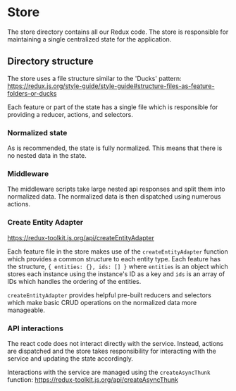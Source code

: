 # Store

The store directory contains all our Redux code. The store is responsible for
maintaining a single centralized state for the application.

## Directory structure

The store uses a file structure similar to the 'Ducks' pattern:
https://redux.js.org/style-guide/style-guide#structure-files-as-feature-folders-or-ducks

Each feature or part of the state has a single file which is responsible for
providing a reducer, actions, and selectors.


### Normalized state

As is recommended, the state is fully normalized. This means that there is no
nested data in the state.


### Middleware

The middleware scripts take large nested api responses and split them into
normalized data. The normalized data is then dispatched using numerous actions.


### Create Entity Adapter

https://redux-toolkit.js.org/api/createEntityAdapter

Each feature file in the store makes use of the `createEntityAdapter` function
which provides a common structure to each entity type. Each feature has the
structure, `{ entities: {}, ids: [] }` where `entities` is an object which stores
each instance using the instance's ID as a key and `ids` is an array of IDs
which handles the ordering of the entities.

`createEntityAdapter` provides helpful pre-built reducers and selectors which
make basic CRUD operations on the normalized data more manageable.


### API interactions

The react code does not interact directly with the service. Instead, actions
are dispatched and the store takes responsibility for interacting with the
service and updating the state accordingly.

Interactions with the service are managed using the `createAsyncThunk`
function: https://redux-toolkit.js.org/api/createAsyncThunk
